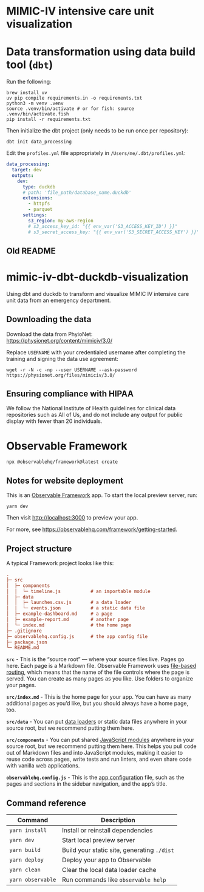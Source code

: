 # MIMIC-IV intensive care unit visualization

# Data transformation using data build tool (`dbt`)

Run the following:

```
brew install uv
uv pip compile requirements.in -o requirements.txt
python3 -m venv .venv
source .venv/bin/activate # or for fish: source .venv/bin/activate.fish
pip install -r requirements.txt
```

Then initialize the dbt project (only needs to be run once per repository):

```
dbt init data_processing
```

Edit the `profiles.yml` file appropriately in `/Users/me/.dbt/profiles.yml`:

```yaml
data_processing:
  target: dev
  outputs:
    dev:
      type: duckdb
      # path: 'file_path/database_name.duckdb'
      extensions:
        - httpfs
        - parquet
      settings:
        s3_region: my-aws-region
        # s3_access_key_id: "{{ env_var('S3_ACCESS_KEY_ID') }}"
        # s3_secret_access_key: "{{ env_var('S3_SECRET_ACCESS_KEY') }}"
```

## Old README

# mimic-iv-dbt-duckdb-visualization
Using dbt and duckdb to transform and visualize MIMIC IV intensive care unit data from an emergency department.

## Downloading the data

Download the data from PhyioNet: https://physionet.org/content/mimiciv/3.0/

Replace `USERNAME` with your credentialed username after completing the training and signing the data use agreement:

```
wget -r -N -c -np --user USERNAME --ask-password https://physionet.org/files/mimiciv/3.0/
```

## Ensuring compliance with HIPAA

We follow the National Institute of Health guidelines for clinical data repositories such as All of Us, and do not include any output for public display with fewer than 20 individuals.

# Observable Framework

```
npx @observablehq/framework@latest create
```

## Notes for website deployment

This is an [Observable Framework](https://observablehq.com/framework) app. To start the local preview server, run:

```
yarn dev
```

Then visit <http://localhost:3000> to preview your app.

For more, see <https://observablehq.com/framework/getting-started>.

## Project structure

A typical Framework project looks like this:

```ini
.
├─ src
│  ├─ components
│  │  └─ timeline.js           # an importable module
│  ├─ data
│  │  ├─ launches.csv.js       # a data loader
│  │  └─ events.json           # a static data file
│  ├─ example-dashboard.md     # a page
│  ├─ example-report.md        # another page
│  └─ index.md                 # the home page
├─ .gitignore
├─ observablehq.config.js      # the app config file
├─ package.json
└─ README.md
```

**`src`** - This is the “source root” — where your source files live. Pages go here. Each page is a Markdown file. Observable Framework uses [file-based routing](https://observablehq.com/framework/routing), which means that the name of the file controls where the page is served. You can create as many pages as you like. Use folders to organize your pages.

**`src/index.md`** - This is the home page for your app. You can have as many additional pages as you’d like, but you should always have a home page, too.

**`src/data`** - You can put [data loaders](https://observablehq.com/framework/loaders) or static data files anywhere in your source root, but we recommend putting them here.

**`src/components`** - You can put shared [JavaScript modules](https://observablehq.com/framework/javascript/imports) anywhere in your source root, but we recommend putting them here. This helps you pull code out of Markdown files and into JavaScript modules, making it easier to reuse code across pages, write tests and run linters, and even share code with vanilla web applications.

**`observablehq.config.js`** - This is the [app configuration](https://observablehq.com/framework/config) file, such as the pages and sections in the sidebar navigation, and the app’s title.

## Command reference

| Command           | Description                                              |
| ----------------- | -------------------------------------------------------- |
| `yarn install`            | Install or reinstall dependencies                        |
| `yarn dev`        | Start local preview server                               |
| `yarn build`      | Build your static site, generating `./dist`              |
| `yarn deploy`     | Deploy your app to Observable                            |
| `yarn clean`      | Clear the local data loader cache                        |
| `yarn observable` | Run commands like `observable help`                      |
